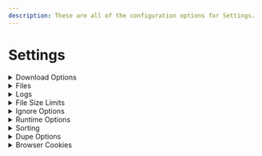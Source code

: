```yaml
---
description: These are all of the configuration options for Settings.
---
```


# Settings

<details>

<summary>Download Options</summary>

* block\_download\_sub\_folders

when this is set to true (or selected) downloads that would be in a folder structure like:

`Downloads/ABC/DEF/GHI/image.jpg`

will be changed to:

`Downloads/ABC/image.jpg`

***

* disable\_download\_attempts

By default the program will retry a download 10 times. You can customize this, or set this to true (or selected) to disable it and retry links until they complete.

However, to make sure the program will not run endlessly, there are certain situations where a file will never be retried, like if the program receives a 404 HTTP status, meaning the link is dead.

***

* disable\_file\_timestamps

By default the program will do it's absolute best to try and find when a file was uploaded. It'll then set the last modified/last accessed/created times on the file to match.

Setting this to true (or selecting it) will disable this function, and those times will be the time they were downloaded.

***

* include\_album\_id\_in\_folder\_name

Setting this to true (or selecting it) will include the album ID (random alphanumeric string) of the album in the download folder name.

***

* include\_thread\_id\_in\_folder\_name

Setting this to true (or selecting it) will include the thread ID (random alphanumeric string) of the album in the download folder name.

***

* remove\_domains\_from\_folder\_names

Setting this to true will remove the "(DOMAIN)" portion of folder names on new downloads.

***

* remove\_generated\_id\_from\_filenames

Setting this to true (or selecting it) will remove the alphanumeric ID added to the end of filenames on some websites (ex. Bunkrr).

Multipart archives filenames will be fixed so they have the proper pattern of their format.

Supported formats: `.rar` `.7z` `.tar` `.gz` `.bz2` `.zip`


***

* scrape\_single\_forum\_post

Setting this to true will result in only a single forum post being scraped on the given link.

***

* separate\_posts

Setting this to true (or selecting it) will separate content from forum posts into separate folders.

***

* skip\_download\_mark\_complete

Setting this to true (or selecting it) will skip downloading files and mark them as downloaded in the database.

***

* skip\_referer\_seen\_before

Setting this to true (or selecting it) will skip downloading files from any referer that have been scraped before. The file (s) will always be skipped regardless of whether the referer was successfully scraped or not

***

* maximum\_number\_of\_children

Limit the number of items to scrape using a tuple of up to 4 positions. Each position defines the maximum number of sub-items (`children_limit`) an specific type of `scrape_item` will have:

    1. Max number of children from a FORUM URL
    2. Max number of children from a FORUM POST
    3. Max number of children from a FILE HOST PROFILE
    4. Max number of children from a FILE HOST ALBUM

Using `0` on any position means no `children_limit` for that type of `scrape_item`. Any tailing value not supplied is assumed as `0`



Examples:

```
Limit FORUM scrape to 15 posts max, grab all links and media within those posts, but only scrape a maximun of 10 items from each link in a post:

    --maximum-number-of-children 15 0 10


Only grab the first link from each post in a forum, but that link will have no children_limit:

    --maximum-number-of-children 0 1


Only grab the first POST/ALBUM from a FILE_HOST_PROFILE

    --maximum-number-of-children 0 0 1


No FORUM limit, no FORUM_POST limit, no FILE_HOST_PROFILE limit, maximum of 20 items from any FILE_HOST_ALBUM:

    --maximum-number-of-children 0 0 0 20
```

</details>

<details>

<summary>Files</summary>

* input\_file

The path to the URLs.txt file you want to use for the config.

***

* download\_folder

The path to the location you want Cyberdrop-DL to download files to.

</details>

<details>

<summary>Logs</summary>

* log\_folder

The path to the location you want Cyberdrop-DL to store logs in.

***

* main\_log\_filename

What you want Cyberdrop-DL to call the main log file.

***

* last\_forum\_post\_filename

What you want Cyberdrop-DL to call the forum-post log file.

Cyberdrop-DL will store the link to the last forum posts it scraped from a given forum thread in this file.

***

* unsupported\_urls\_filename

What you want Cyberdrop-DL to call the unsupported log file.

Cyberdrop-DL will output links it can't download to this file.

***

* download\_error\_urls\_filename

What you want Cyberdrop-DL to call the download error log.

Cyberdrop-DL will output the links it fails to download, and the reason in CSV format.

***

* scrape\_error\_urls\_filename

What you want Cyberdrop-DL to call the scrape error log.

Cyberdrop-DL will output the links it fails to scrape, and the reason in CSV format.

***

* discord\_webhook\_url

The URL of the Discord webhook that you want to send download stats to. You can add the optional tag `attach_logs=` as a prefix to include a copy of the main log as an attachment.

Ex: `attach_logs=https://discord.com/api/webhooks/webhook_id/webhook_token`

***

* rotate\_logs

If enabled, Cyberdrop-DL will add the current date and time as a suffix to each log file, in the format `YYMMDD_HHMMSS`

This will prevent overriding old log files

Files that will be rotated:

| option                       | default_filename              |
|------------------------------|-------------------------------|
| download_error_urls_filename |  Download_Error_URLs.csv      |
| last_forum_post_filename     |  Last_Scraped_Forum_Posts.csv |
| main_log_filename            |  downloader.log               |
| scrape_error_urls_filename   |  Scrape_Error_URLs.csv        |
| unsupported_urls_filename    |  Unsupported_URLs.csv         |

</details>

<details>

<summary>File Size Limits</summary>

You can provide the maximum and minimum file size for each file "type".

This value is in bytes.

1 kb = 1024 bytes

1 mb = 1048576 bytes

1 gb = 1073741824 bytes

***

* maximum\_image\_filesize
* minimum\_image\_filesize
* maximum\_video\_filesize
* minimum\_video\_filesize
* maximum\_other\_filesize
* minimum\_other\_filesize

</details>

<details>

<summary>Ignore Options</summary>

Cyberdrop-DL comes equipped to ignore various files

***

* exclude\_videos

When this is set to true (or selected) the program will skip downloading video files.

***

* exclude\_images

When this is set to true (or selected) the program will skip downloading image files.

***

* exclude\_audio

When this is set to true (or selected) the program will skip downloading audio files.

***

* exclude\_other

When this is set to true (or selected) the program will skip downloading other files.

***

* ignore\_coomer\_ads

When this is set to true, the program will skip past ads posted by models in coomer profiles.

***

* skip\_hosts

You can supply hosts that you'd like the program to skip past, and not scrape/download from.

Options:

"bunkrr", "celebforum", "coomer", "cyberdrop", "cyberfile", "e-hentai", "erome", "fapello", "f95zone", "gofile", "hotpic", "ibb.co", "imageban", "imgbox", "imgur", "img.kiwi", "jpg.church", "jpg.homes", "jpg.fish", "jpg.fishing", "jpg.pet", "jpeg.pet", "jpg1.su", "jpg2.su", "jpg3.su", "kemono", "leakedmodels", "mediafire", "nudostar.com", "nudostar.tv", "omegascans", "pimpandhost", "pixeldrain", "postimg", "reddit", "redd.it", "redgifs", "rule34.xxx", "rule34.xyz", "saint", "scrolller", "simpcity", "socialmediagirls", "toonily", "xbunker", "xbunkr"

***

* only\_hosts

You can supply hosts that you'd like the program to exclusively scrape/download from.

Options:

"bunkrr", "celebforum", "coomer", "cyberdrop", "cyberfile", "e-hentai", "erome", "fapello", "f95zone", "gofile", "hotpic", "ibb.co", "imageban", "imgbox", "imgur", "img.kiwi", "jpg.church", "jpg.homes", "jpg.fish", "jpg.fishing", "jpg.pet", "jpeg.pet", "jpg1.su", "jpg2.su", "jpg3.su", "kemono", "leakedmodels", "mediafire", "nudostar.com", "nudostar.tv", "omegascans", "pimpandhost", "pixeldrain", "postimg", "reddit", "redd.it", "redgifs", "rule34.xxx", "rule34.xyz", "saint", "scrolller", "simpcity", "socialmediagirls", "toonily", "xbunker", "xbunkr"

</details>

<details>

<summary>Runtime Options</summary>

These are higher level options that effect the overarching functions of the program.

***

* ignore\_history

By default the program keeps track of your downloads to make sure you don't download the same things repeatedly (both for you and for the servers you're downloading from)!

Setting this to true will cause the program to ignore the history, and will allow you to re-download files.

***

* skip\_check\_for\_partial\_files

After a run is complete, the program will do a check to see if any partially downloaded files remain in the downloads folder and will notify you of them.

Setting this to true will skip this check.

***

* skip\_check\_for\_empty\_folders

After a run is complete, the program will do a check (and remove) any empty files and folders in the download and scan folder.

Setting this to true will disable this functionality.

***

* delete\_partial\_files

The program will leave partial files alone as they will be used to resume downloads on subsequent runs.

Setting this to true will remove any partial downloads from the download folder.

***

* send\_unsupported\_to\_jdownloader

By default the program will not send unsupported links to jdownloader.

Setting this to `true`, will send unsupported links over.

***

* jdownloader\_autostart

Defaults to `false`. Setting this to `true` will make jdownloader start downloads as soon as they are sent.

This option has no effect unless `send_unsupported_to_jdownloader` is `true`

***

* jdownloader\_download_dir:

The `download_dir` jdownloader will use. A `null` value (the default) will make jdownloader use the same `download_dir` as CDL. Use this option as path mapping when jdownloader is running on a diferent host / docker.

This option has no effect unless `send_unsupported_to_jdownloader` is `true`

***

* jdownloader\_whitelist

List of domain names. An unsupported URL will only be sent to jdownloader if its host is found in on the list. An empty whitelist (the default) will disable this funtionality, sending any unsupported URL to jdownloader

This option has no effect unless `send_unsupported_to_jdownloader` is `true`

***

* update\_last\_forum\_post

Updates the urls.txt file with the last scraped forum post link for each forum URL.

</details>

<details>

<summary>Sorting</summary>

Cyberdrop-DL has a file sorted built in, but you have to enable it to use it.

You can use the shared path flags below in any part of the sorting schemas. You can also use essentially none of them and have a hard coded path. However, filename and ext must always be used.

Shared Path Flags:

* sort\_dir - sort\_folder path
* base\_dir - the highest level folder name inside the folder being scanned 'scan\_folder' (model name / thread name)
* parent\_dir - the folder name of where the file is (album name)
* filename - the files name (stem)
* ext - the files extension

It is possible to treat a list of URLs as a group, allowing them to be downloaded to a single folder.

To define a group, put a title above the URLs you want to be in the group by doing the following: `--- {group name}` or `=== {group name}`.

To define the end of a group, insert an group with no name. (`---` or `===`)

Here is an example URL file with two groups:

```
https://example.com/file1.jpg
=== Test
https://example.com/file2.jpg
https://example.com/file3.jpg
===
https://example.com/file4.jpg
--- Test 2
https://example.com/file5.jpg
https://example.com/file6.jpg
===
https://example.com/file7.jpg
```

Those downloads would be sorted as follows:

<img src="../../.gitbook/assets/Screen Shot 2024-09-23 at 11.09.50.png" alt="" data-size="original">

***

* scan\_folder

Sets the starting point for the file scan

Each direct child of the scan\_folder is recursively scanned ,and files are moved based on your settings

If this is not set then the downloads\_dir is used instead

***

* sort\_downloads

Setting this to true will allow Cyberdrop-DL to sort downloads after a run is complete.

***

* sort\_cdl\_only

Setting this to true will sort only files that were downloaded by Cyberdrop-DL. sort\_downloads must be true for this to work.

***

* sort\_folder

This is the path to the folder you'd like sorted downloads to be stored in.

***

* sort\_incrementer\_format

When naming collisions happen, Cyberdrop-DL will rename files (image.jpg -> image (1).jpg by default). You can change the way this is formatted. The format simply needs to include a {i}.

***

* sorted\_audio

This is the format for the directory structure and naming scheme for audio files.

Unique Path Flags:

* length - runtime
* bitrate - files bit rate
* sample\_rate - files sample rate

***

* sorted\_image

This is the format for the directory structure and naming scheme for image files.

Unique Path Flags:

* resolution - ex. 1080x1920

***

* sorted\_video

This is the format for the directory structure and naming scheme for video files.

Unique Path Flags:

* resolution - ex. 1080x1920
* fps - ex. 24
* codec - ex. h264

***

* sorted\_other

This is the format for the directory structure and naming scheme for other files.

</details>



<details>

<summary>Dupe Options</summary>
These are options for how to hash files from the disk
and enable/disable dupe clean up



<div style="border: 1px solid #ccc; padding: 10px; border-radius: 5px; background-color: #f9f9f9;"> <strong>Hint:</strong> Afer Download Deduplication is done through 100 percent size+xxh128 hash matches</div>


<div style="border: 1px solid #ccc; padding: 10px; border-radius: 5px; background-color: #f9f9f9;"> <strong>Hint:</strong>Before Download Deduplication is done through matching information given by site, to matching hashes of the same type+ file size</div>

<div style="border: 1px solid #ccc; padding: 10px; border-radius: 5px; background-color: #f9f9f9;"> <strong>Hint:</strong>Once a hash is in the database for a given file path and file size, it  will not be recalculated</div>

***
* delete\_after\_download
This toggles enables hashing of files, along with after all downloads deduplication

After enabled the timing of hashing depends on disable_individual_download_hashing option

The files compared and deduped depends on the files that were downloaded, and dedupe_already_downloaded option
***
* dedupe\_already\_downloaded
Allows files skipped for already existing on the filesystem to be added to the list of files to process for hashing and deduping

***
* disable\_individual\_download\_hashing
An additional toggle to disable hashing for individual downloads, prior to the after all downloads deduplication process

***

* keep\_new\_download

If enabled for each hash and size match one current file will be kept on the system

If disabled all current files will be deleted if the following is all true
- The file did not exist on the filesystem prior to the current run
- The hash must have already existing on the system prior to the current run

Current files are files that were either downloaded or a file was skipped for already existing when dedupe_already_downloaded is true
***

* keep\_prev\_download
prev downloads are files that are match with the hash and size given, and are not a part of the current files list

Current files are files that were either downloaded or a file was skipped for already existing when dedupe_already_downloaded is true

If enabled then at least one existing previous download will be kept on system.
If not enabled all previous downloads will be deleted
***


* add\_md5_hash
adds md5 hash when hashing files from the disk

***
* add\_sha256_hash
adds sha256 hash when hashing files from the disk

***

</details>


<details>

<summary>Browser Cookies</summary>
Cyberdrop-DL can extract cookies from your browser
Only cookies from supported websites are extracted
***

* auto\_import

toggles automatic import of cookies at the start of each run

***

* **browsers**

The browser(s) to extract cookies from

  <div style="border: 1px solid #ccc; padding: 10px; border-radius: 5px; background-color: #f9f9f9;"> <strong>Hint:</strong> If the value  entered is null then no browser will be extracted from </div>

  <div style="border: 1px solid #ccc; padding: 10px; border-radius: 5px; background-color: #f9f9f9;"> <strong>Hint:</strong> This also effects manually extraction </div>


**Supported Browsers**:
  Value can be a single word string or a list of single word strings

  * **Chrome**
    * Supports: Linux, MacOS, Windows
  * **Firefox**
    * Supports: Linux, MacOS, Windows
  * **LibreWolf**
    * Supports: Linux, MacOS, Windows
  * **Opera**
    * Supports: Linux, MacOS, Windows
  * **Opera_GX**
    * Supports: MacOS, Windows
  * **Edge**
    * Supports: Linux, MacOS, Windows
  * **Chromium**
    * Supports: Linux, MacOS, Windows
  * **Brave**
    * Supports: Linux, MacOS, Windows
  * **Vivaldi**
    * Supports: Linux, MacOS, Windows
  * **Safari**
    * Supports: MacOS


Note: if cookies exists on multiple selected browsers then the last browser later in the list will have priority
***

* sites

Selection of which sites to extract cookies from
only sites supported by script will be extracted from given list


  <div style="border: 1px solid #ccc; padding: 10px; border-radius: 5px; background-color: #f9f9f9;"> <strong>Hint:</strong> If the value  entered is null then all sites will be extracted from </div>

  <div style="border: 1px solid #ccc; padding: 10px; border-radius: 5px; background-color: #f9f9f9;"> <strong>Hint:</strong> This also effects manually extraction </div>


  **Supported Sites:**
  Value can be a single word string or a list of single word strings
  Note: list provided may not always be up to date with changes

  * bunkr
  * bunkrr
  * celebforum
  * coomer
  * cyberdrop
  * cyberfile
  * e-hentai
  * erome
  * f95zone
  * fapello
  * gofile
  * host.church
  * hotpic
  * ibb.co
  * imageban
  * imagepond.net
  * img.kiwi
  * imgbox
  * imgur
  * jpeg.pet
  * jpg.church
  * jpg.fish
  * jpg.fishing
  * jpg.homes
  * jpg.pet
  * jpg1.su
  * jpg2.su
  * jpg3.su
  * jpg4.su
  * jpg5.su
  * kemono
  * leakedmodels
  * mediafire
  * nudostar.com
  * nudostar.tv
  * omegascans
  * pimpandhost
  * pixeldrain
  * postimg
  * realbooru
  * real-debrid
  * redd.it
  * reddit
  * redgifs
  * rule34.xxx
  * rule34.xyz
  * rule34vault
  * saint
  * scrolller
  * socialmediagirls

</details>
